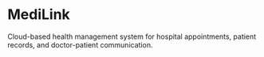 # MediLink
Cloud-based health management system for hospital appointments, patient records, and doctor-patient communication.
